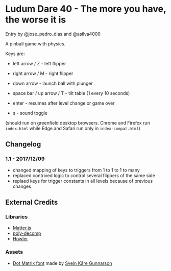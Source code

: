 # Ludum Dare 40 - The more you have, the worse it is

Entry by @jose_pedro_dias and @asilva4000

A pinball game with physics.

Keys are:

* left arrow / Z - left flipper
* right arrow / M - right flipper
* down arrow - launch ball with plunger
* space bar / up arrow / T - tilt table (1 every 10 seconds)

* enter - resumes after level change or game over
* s - sound toggle

(should run on greenfield desktop browsers. Chrome and Firefox run `index.html`
while Edge and Safari run only in `index-compat.html`)

## Changelog

### 1.1 - 2017/12/09

* changed mapping of keys to triggers from 1 to 1 to 1 to many
* replaced contrived logic to control several flippers of the same side
* replaed keys for trigger constants in all levels because of previous changes

## External Credits

### Libraries

* [Matter.js](http://brm.io/matter-js/)
* [poly-decomp](https://github.com/schteppe/poly-decomp.js/)
* [Howler](https://howlerjs.com/)

### Assets

* [Dot Matrix font](https://www.dafont.com/dot-matrix.font) made by
  [Svein Kåre Gunnarson](http://www.dionaea.com/information/fonts.html)
